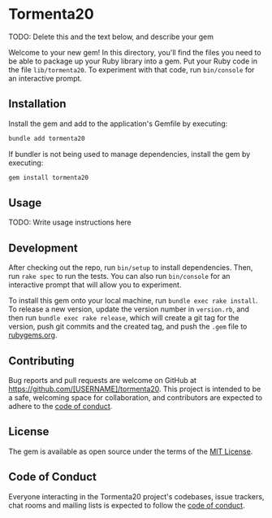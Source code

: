 # Tormenta20

TODO: Delete this and the text below, and describe your gem

Welcome to your new gem! In this directory, you'll find the files you need to be able to package up your Ruby library into a gem. Put your Ruby code in the file `lib/tormenta20`. To experiment with that code, run `bin/console` for an interactive prompt.

## Installation

Install the gem and add to the application's Gemfile by executing:

```bash
bundle add tormenta20
```

If bundler is not being used to manage dependencies, install the gem by executing:

```bash
gem install tormenta20
```

## Usage

TODO: Write usage instructions here

## Development

After checking out the repo, run `bin/setup` to install dependencies. Then, run `rake spec` to run the tests. You can also run `bin/console` for an interactive prompt that will allow you to experiment.

To install this gem onto your local machine, run `bundle exec rake install`. To release a new version, update the version number in `version.rb`, and then run `bundle exec rake release`, which will create a git tag for the version, push git commits and the created tag, and push the `.gem` file to [rubygems.org](https://rubygems.org).

## Contributing

Bug reports and pull requests are welcome on GitHub at https://github.com/[USERNAME]/tormenta20. This project is intended to be a safe, welcoming space for collaboration, and contributors are expected to adhere to the [code of conduct](https://github.com/[USERNAME]/tormenta20/blob/master/CODE_OF_CONDUCT.md).

## License

The gem is available as open source under the terms of the [MIT License](https://opensource.org/licenses/MIT).

## Code of Conduct

Everyone interacting in the Tormenta20 project's codebases, issue trackers, chat rooms and mailing lists is expected to follow the [code of conduct](https://github.com/[USERNAME]/tormenta20/blob/master/CODE_OF_CONDUCT.md).
